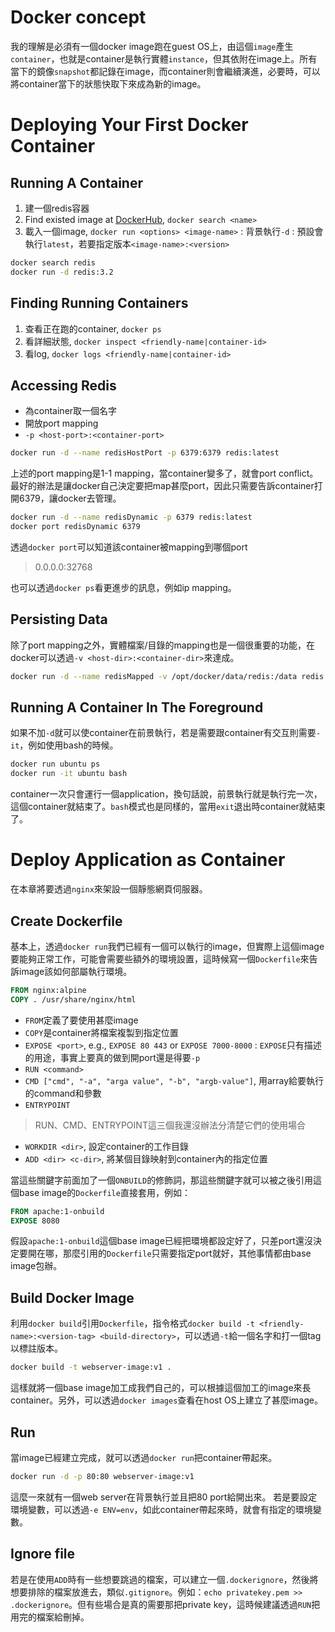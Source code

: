 # Docker concept
我的理解是必須有一個docker image跑在guest OS上，由這個`image`產生`container`，也就是container是執行實體`instance`，但其依附在image上。所有當下的鏡像`snapshot`都記錄在image，而container則會繼續演進，必要時，可以將container當下的狀態快取下來成為新的image。

# Deploying Your First Docker Container
## Running A Container
1. 建一個redis容器
2. Find existed image at [DockerHub](registry.hub.docker.com), `docker search <name>`
3. 載入一個image, `docker run <options> <image-name>`
: 背景執行`-d` 
: 預設會執行`latest`，若要指定版本`<image-name>:<version>`

```bash
docker search redis
docker run -d redis:3.2
```

## Finding Running Containers
1. 查看正在跑的container, `docker ps`
2. 看詳細狀態, `docker inspect <friendly-name|container-id>`
3. 看log, `docker logs <friendly-name|container-id>`

## Accessing Redis
- 為container取一個名字
- 開放port mapping
- `-p <host-port>:<container-port>`
```bash
docker run -d --name redisHostPort -p 6379:6379 redis:latest
```

上述的port mapping是1-1 mapping，當container變多了，就會port conflict。最好的辦法是讓docker自己決定要把map甚麼port，因此只需要告訴container打開6379，讓docker去管理。
```bash
docker run -d --name redisDynamic -p 6379 redis:latest
docker port redisDynamic 6379
```

透過`docker port`可以知道該container被mapping到哪個port
> 0.0.0.0:32768

也可以透過`docker ps`看更進步的訊息，例如ip mapping。

## Persisting Data
除了port mapping之外，實體檔案/目錄的mapping也是一個很重要的功能，在docker可以透過`-v <host-dir>:<container-dir>`來達成。

```bash
docker run -d --name redisMapped -v /opt/docker/data/redis:/data redis
```

## Running A Container In The Foreground
如果不加`-d`就可以使container在前景執行，若是需要跟container有交互則需要`-it`，例如使用bash的時候。
```bash
docker run ubuntu ps
docker run -it ubuntu bash
```
container一次只會運行一個application，換句話說，前景執行就是執行完一次，這個container就結束了。`bash`模式也是同樣的，當用`exit`退出時container就結束了。

# Deploy Application as Container
在本章將要透過`nginx`來架設一個靜態網頁伺服器。
## Create Dockerfile
基本上，透過`docker run`我們已經有一個可以執行的image，但實際上這個image要能夠正常工作，可能會需要些額外的環境設置，這時候寫一個`Dockerfile`來告訴image該如何部屬執行環境。
```dockerfile
FROM nginx:alpine
COPY . /usr/share/nginx/html
```

- `FROM`定義了要使用甚麼image
- `COPY`是container將檔案複製到指定位置
- `EXPOSE <port>`, e.g., `EXPOSE 80 443` or `EXPOSE 7000-8000`
: `EXPOSE`只有描述的用途，事實上要真的做到開port還是得要`-p`
- `RUN <command>`
- `CMD ["cmd", "-a", "arga value", "-b", "argb-value"]`, 用array給要執行的command和參數
- `ENTRYPOINT`
> RUN、CMD、ENTRYPOINT這三個我還沒辦法分清楚它們的使用場合
- `WORKDIR <dir>`, 設定container的工作目錄
- `ADD <dir> <c-dir>`, 將某個目錄映射到container內的指定位置

當這些關鍵字前面加了一個`ONBUILD`的修飾詞，那這些關鍵字就可以被之後引用這個base image的`Dockerfile`直接套用，例如：
```dockerfile
FROM apache:1-onbuild
EXPOSE 8080
```
假設`apache:1-onbuild`這個base image已經把環境都設定好了，只差port還沒決定要開在哪，那麼引用的`Dockerfile`只需要指定port就好，其他事情都由base image包辦。

## Build Docker Image
利用`docker build`引用`Dockerfile`，指令格式`docker build -t <friendly-name>:<version-tag> <build-directory>`，可以透過`-t`給一個名字和打一個tag以標註版本。
```bash
docker build -t webserver-image:v1 .
```
這樣就將一個base image加工成我們自己的，可以根據這個加工的image來長container。另外，可以透過`docker images`查看在host OS上建立了甚麼image。

## Run
當image已經建立完成，就可以透過`docker run`把container帶起來。
```bash
docker run -d -p 80:80 webserver-image:v1
```
這麼一來就有一個web server在背景執行並且把80 port給開出來。
若是要設定環境變數，可以透過`-e ENV=env`，如此container帶起來時，就會有指定的環境變數。

## Ignore file
若是在使用`ADD`時有一些想要跳過的檔案，可以建立一個`.dockerignore`，然後將想要排除的檔案放進去，類似`.gitignore`。例如：`echo privatekey.pem >> .dockerignore`。但有些場合是真的需要那把private key，這時候建議透過`RUN`把用完的檔案給刪掉。
